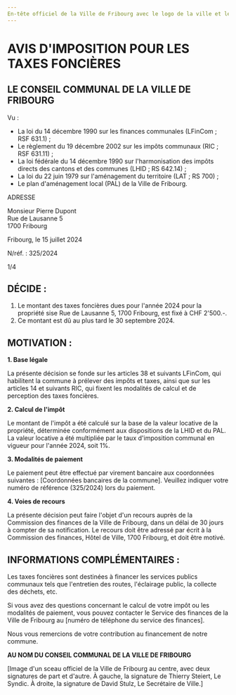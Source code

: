 ```yaml
---
En-tête officiel de la Ville de Fribourg avec le logo de la ville et les coordonnées du Conseil communal.
---
```


# AVIS D'IMPOSITION POUR LES TAXES FONCIÈRES

## LE CONSEIL COMMUNAL DE LA VILLE DE FRIBOURG

Vu :

*   La loi du 14 décembre 1990 sur les finances communales (LFinCom ; RSF 631.1) ;
*   Le règlement du 19 décembre 2002 sur les impôts communaux (RIC ; RSF 631.11) ;
*   La loi fédérale du 14 décembre 1990 sur l'harmonisation des impôts directs des cantons et des communes (LHID ; RS 642.14) ;
*   La loi du 22 juin 1979 sur l'aménagement du territoire (LAT ; RS 700) ;
*   Le plan d'aménagement local (PAL) de la Ville de Fribourg.

ADRESSE

Monsieur Pierre Dupont  
Rue de Lausanne 5  
1700 Fribourg

Fribourg, le 15 juillet 2024

N/réf. : 325/2024

1/4

## DÉCIDE :

1.  Le montant des taxes foncières dues pour l'année 2024 pour la propriété sise Rue de Lausanne 5, 1700 Fribourg, est fixé à CHF 2'500.-.
2.  Ce montant est dû au plus tard le 30 septembre 2024.

## MOTIVATION :

**1. Base légale**

La présente décision se fonde sur les articles 38 et suivants LFinCom, qui habilitent la commune à prélever des impôts et taxes, ainsi que sur les articles 14 et suivants RIC, qui fixent les modalités de calcul et de perception des taxes foncières.

**2. Calcul de l'impôt**

Le montant de l'impôt a été calculé sur la base de la valeur locative de la propriété, déterminée conformément aux dispositions de la LHID et du PAL. La valeur locative a été multipliée par le taux d'imposition communal en vigueur pour l'année 2024, soit 1%.

**3. Modalités de paiement**

Le paiement peut être effectué par virement bancaire aux coordonnées suivantes : [Coordonnées bancaires de la commune]. Veuillez indiquer votre numéro de référence (325/2024) lors du paiement.

**4. Voies de recours**

La présente décision peut faire l'objet d'un recours auprès de la Commission des finances de la Ville de Fribourg, dans un délai de 30 jours à compter de sa notification. Le recours doit être adressé par écrit à la Commission des finances, Hôtel de Ville, 1700 Fribourg, et doit être motivé.

## INFORMATIONS COMPLÉMENTAIRES :

Les taxes foncières sont destinées à financer les services publics communaux tels que l'entretien des routes, l'éclairage public, la collecte des déchets, etc.

Si vous avez des questions concernant le calcul de votre impôt ou les modalités de paiement, vous pouvez contacter le Service des finances de la Ville de Fribourg au [numéro de téléphone du service des finances].

Nous vous remercions de votre contribution au financement de notre commune.

**AU NOM DU CONSEIL COMMUNAL DE LA VILLE DE FRIBOURG**

[Image d'un sceau officiel de la Ville de Fribourg au centre, avec deux signatures de part et d'autre. À gauche, la signature de Thierry Steiert, Le Syndic. À droite, la signature de David Stulz, Le Secrétaire de Ville.]
